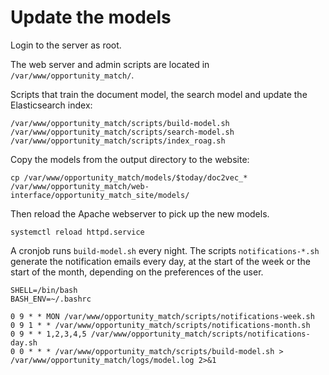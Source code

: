 # Update the models

Login to the server as root.

The web server and admin scripts are located in `/var/www/opportunity_match/`.

Scripts that train the document model, the search model and 
update the Elasticsearch index:

```
/var/www/opportunity_match/scripts/build-model.sh
/var/www/opportunity_match/scripts/search-model.sh
/var/www/opportunity_match/scripts/index_roag.sh
```

Copy the models from the output directory to the website:

```
cp /var/www/opportunity_match/models/$today/doc2vec_* /var/www/opportunity_match/web-interface/opportunity_match_site/models/
```

Then reload the Apache webserver to pick up the new models.
```
systemctl reload httpd.service
```

A cronjob runs `build-model.sh` every night.
The scripts `notifications-*.sh` generate the notification emails every
day, at the start of the week or the start of the month, depending on the
preferences of the user.

```
SHELL=/bin/bash
BASH_ENV=~/.bashrc

0 9 * * MON /var/www/opportunity_match/scripts/notifications-week.sh
0 9 1 * * /var/www/opportunity_match/scripts/notifications-month.sh
0 9 * * 1,2,3,4,5 /var/www/opportunity_match/scripts/notifications-day.sh
0 0 * * * /var/www/opportunity_match/scripts/build-model.sh > /var/www/opportunity_match/logs/model.log 2>&1
```